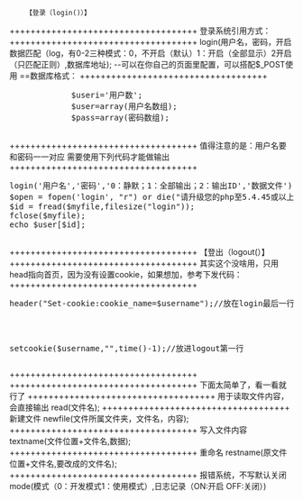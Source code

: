 		【登录（login()）】
++++++++++++++++++++++++++++++++++++
登录系统引用方式：
++++++++++++++++++++++++++++++++++++
login(用户名，密码，开启数据匹配（log，有0-2三种模式：0，不开启（默认）1：开启（全部显示）2开启（只匹配正则）,数据库地址);
--可以在你自己的页面里配置，可以搭配$_POST使用
==数据库格式：
++++++++++++++++++++++++++++++++++++
<pre>
             $useri='用户数';               
             $user=array(用户名数组);
             $pass=array(密码数组);
             </pre>
++++++++++++++++++++++++++++++++++++
值得注意的是：用户名要和密码一一对应
需要使用下列代码才能做输出
++++++++++++++++++++++++++++++++++++
<pre>
login('用户名','密码','0：静默；1：全部输出；2：输出ID','数据文件');
$open = fopen('login', "r") or die("请升级您的php至5.4.45或以上!");
$id = fread($myfile,filesize("login"));
fclose($myfile);
echo $user[$id];
 </pre>
++++++++++++++++++++++++++++++++++++
【登出（logout(）】
++++++++++++++++++++++++++++++++++++
其实这个没啥用，只用head指向首页，因为没有设置cookie，如果想加，参考下发代码：
++++++++++++++++++++++++++++++++++++
<pre>
header("Set-cookie:cookie_name=$username");//放在login最后一行
 </pre><pre>
setcookie($username,"",time()-1);//放进logout第一行
 </pre>
++++++++++++++++++++++++++++++++++++
++++++++++++++++++++++++++++++++++++
下面太简单了，看一看就行了
++++++++++++++++++++++++++++++++++++
用于读取文件内容，会直接输出
read(文件名);
++++++++++++++++++++++++++++++++++++
新建文件
newfile(文件所属文件夹，文件名，内容);
++++++++++++++++++++++++++++++++++++
写入文件内容
textname(文件位置+文件名,数据);
++++++++++++++++++++++++++++++++++++
重命名
restname(原文件位置+文件名,要改成的文件名);
++++++++++++++++++++++++++++++++++++
报错系统，不写默认关闭
mode(模式（0：开发模式1：使用模式）,日志记录（ON:开启 OFF:关闭）)
